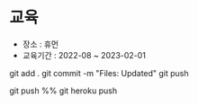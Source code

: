 # 교육
- 장소 : 휴먼 
- 교육기간 : 2022-08 ~ 2023-02-01

git add .
git commit -m "Files: Updated"
git push

git push %% git heroku push
